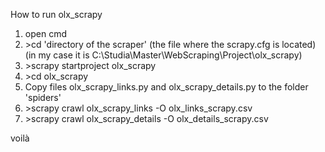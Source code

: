 How to run olx_scrapy

1. open cmd
2. \>cd 'directory of the scraper' (the file where the scrapy.cfg is located) (in my case it is C:\Studia\Master\WebScraping\Project\olx_scrapy)
3. \>scrapy startproject olx_scrapy
4. \>cd olx_scrapy
5. Copy files olx_scrapy_links.py and olx_scrapy_details.py to the folder 'spiders'
5. \>scrapy crawl olx_scrapy_links -O olx_links_scrapy.csv
6. \>scrapy crawl olx_scrapy_details -O olx_details_scrapy.csv

voilà
